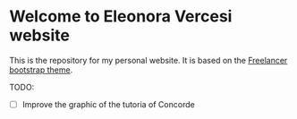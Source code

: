 # Welcome to Eleonora Vercesi website
This is the repository for my personal website. It is based on the [Freelancer bootstrap theme](https://startbootstrap.com/themes/freelancer/).

TODO:

- [ ] Improve the graphic of the tutoria of Concorde